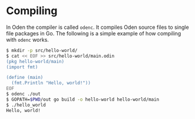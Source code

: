 # Compiling

In Oden the compiler is called `odenc`. It compiles Oden source
files to single file packages in Go. The following is a simple
example of how compiling with `odenc` works.

```bash
$ mkdir -p src/hello-world/
$ cat << EOF >> src/hello-world/main.odin
(pkg hello-world/main)
(import fmt)

(define (main)
  (fmt.Println "Hello, world!"))
EOF
$ odenc ./out
$ GOPATH=$PWD/out go build -o hello-world hello-world/main
$ ./hello_world
Hello, world!
```
